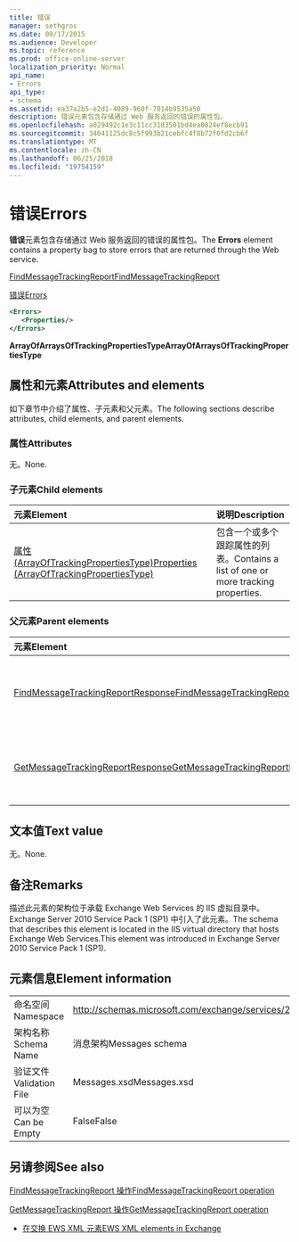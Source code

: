 ```yaml
---
title: 错误
manager: sethgros
ms.date: 09/17/2015
ms.audience: Developer
ms.topic: reference
ms.prod: office-online-server
localization_priority: Normal
api_name:
- Errors
api_type:
- schema
ms.assetid: ea37a2b5-e2d1-4089-960f-7014b9535a50
description: 错误元素包含存储通过 Web 服务返回的错误的属性包。
ms.openlocfilehash: a029492c1e3c11cc31d3501bd4ea0024ef8ecb91
ms.sourcegitcommit: 34041125dc8c5f993b21cebfc4f8b72f0fd2cb6f
ms.translationtype: MT
ms.contentlocale: zh-CN
ms.lasthandoff: 06/25/2018
ms.locfileid: "19754159"
---
```

# <a name="errors"></a><span data-ttu-id="1ac7a-103">错误</span><span class="sxs-lookup"><span data-stu-id="1ac7a-103">Errors</span></span>

<span data-ttu-id="1ac7a-104">**错误**元素包含存储通过 Web 服务返回的错误的属性包。</span><span class="sxs-lookup"><span data-stu-id="1ac7a-104">The **Errors** element contains a property bag to store errors that are returned through the Web service.</span></span> 
  
[<span data-ttu-id="1ac7a-105">FindMessageTrackingReport</span><span class="sxs-lookup"><span data-stu-id="1ac7a-105">FindMessageTrackingReport</span></span>](findmessagetrackingreport.md)
  
[<span data-ttu-id="1ac7a-106">错误</span><span class="sxs-lookup"><span data-stu-id="1ac7a-106">Errors</span></span>](errors-ex15websvcsotherref.md)
  
```xml
<Errors>
   <Properties/>
</Errors>
```

 <span data-ttu-id="1ac7a-107">**ArrayOfArraysOfTrackingPropertiesType**</span><span class="sxs-lookup"><span data-stu-id="1ac7a-107">**ArrayOfArraysOfTrackingPropertiesType**</span></span>
## <a name="attributes-and-elements"></a><span data-ttu-id="1ac7a-108">属性和元素</span><span class="sxs-lookup"><span data-stu-id="1ac7a-108">Attributes and elements</span></span>

<span data-ttu-id="1ac7a-109">如下章节中介绍了属性、子元素和父元素。</span><span class="sxs-lookup"><span data-stu-id="1ac7a-109">The following sections describe attributes, child elements, and parent elements.</span></span>
  
### <a name="attributes"></a><span data-ttu-id="1ac7a-110">属性</span><span class="sxs-lookup"><span data-stu-id="1ac7a-110">Attributes</span></span>

<span data-ttu-id="1ac7a-111">无。</span><span class="sxs-lookup"><span data-stu-id="1ac7a-111">None.</span></span>
  
### <a name="child-elements"></a><span data-ttu-id="1ac7a-112">子元素</span><span class="sxs-lookup"><span data-stu-id="1ac7a-112">Child elements</span></span>

|<span data-ttu-id="1ac7a-113">**元素**</span><span class="sxs-lookup"><span data-stu-id="1ac7a-113">**Element**</span></span>|<span data-ttu-id="1ac7a-114">**说明**</span><span class="sxs-lookup"><span data-stu-id="1ac7a-114">**Description**</span></span>|
|:-----|:-----|
|[<span data-ttu-id="1ac7a-115">属性 (ArrayOfTrackingPropertiesType)</span><span class="sxs-lookup"><span data-stu-id="1ac7a-115">Properties (ArrayOfTrackingPropertiesType)</span></span>](properties-arrayoftrackingpropertiestype.md) <br/> |<span data-ttu-id="1ac7a-116">包含一个或多个跟踪属性的列表。</span><span class="sxs-lookup"><span data-stu-id="1ac7a-116">Contains a list of one or more tracking properties.</span></span>  <br/> |
   
### <a name="parent-elements"></a><span data-ttu-id="1ac7a-117">父元素</span><span class="sxs-lookup"><span data-stu-id="1ac7a-117">Parent elements</span></span>

|<span data-ttu-id="1ac7a-118">**元素**</span><span class="sxs-lookup"><span data-stu-id="1ac7a-118">**Element**</span></span>|<span data-ttu-id="1ac7a-119">**说明**</span><span class="sxs-lookup"><span data-stu-id="1ac7a-119">**Description**</span></span>|
|:-----|:-----|
|[<span data-ttu-id="1ac7a-120">FindMessageTrackingReportResponse</span><span class="sxs-lookup"><span data-stu-id="1ac7a-120">FindMessageTrackingReportResponse</span></span>](findmessagetrackingreportresponse.md) <br/> |<span data-ttu-id="1ac7a-121">包含状态和的单个结果[FindMessageTrackingReport 操作](findmessagetrackingreport-operation.md)请求。</span><span class="sxs-lookup"><span data-stu-id="1ac7a-121">Contains the status and result of a single [FindMessageTrackingReport operation](findmessagetrackingreport-operation.md) request.</span></span>  <br/> |
|[<span data-ttu-id="1ac7a-122">GetMessageTrackingReportResponse</span><span class="sxs-lookup"><span data-stu-id="1ac7a-122">GetMessageTrackingReportResponse</span></span>](getmessagetrackingreportresponse.md) <br/> |<span data-ttu-id="1ac7a-123">包含结果的单个[GetMessageTrackingReport 操作](getmessagetrackingreport-operation.md)请求。</span><span class="sxs-lookup"><span data-stu-id="1ac7a-123">Contains the result of a single [GetMessageTrackingReport operation](getmessagetrackingreport-operation.md) request.</span></span>  <br/> |
   
## <a name="text-value"></a><span data-ttu-id="1ac7a-124">文本值</span><span class="sxs-lookup"><span data-stu-id="1ac7a-124">Text value</span></span>

<span data-ttu-id="1ac7a-125">无。</span><span class="sxs-lookup"><span data-stu-id="1ac7a-125">None.</span></span>
  
## <a name="remarks"></a><span data-ttu-id="1ac7a-126">备注</span><span class="sxs-lookup"><span data-stu-id="1ac7a-126">Remarks</span></span>

<span data-ttu-id="1ac7a-127">描述此元素的架构位于承载 Exchange Web Services 的 IIS 虚拟目录中。Exchange Server 2010 Service Pack 1 (SP1) 中引入了此元素。</span><span class="sxs-lookup"><span data-stu-id="1ac7a-127">The schema that describes this element is located in the IIS virtual directory that hosts Exchange Web Services.This element was introduced in Exchange Server 2010 Service Pack 1 (SP1).</span></span>
  
## <a name="element-information"></a><span data-ttu-id="1ac7a-128">元素信息</span><span class="sxs-lookup"><span data-stu-id="1ac7a-128">Element information</span></span>

|||
|:-----|:-----|
|<span data-ttu-id="1ac7a-129">命名空间</span><span class="sxs-lookup"><span data-stu-id="1ac7a-129">Namespace</span></span>  <br/> |http://schemas.microsoft.com/exchange/services/2006/messages  <br/> |
|<span data-ttu-id="1ac7a-130">架构名称</span><span class="sxs-lookup"><span data-stu-id="1ac7a-130">Schema Name</span></span>  <br/> |<span data-ttu-id="1ac7a-131">消息架构</span><span class="sxs-lookup"><span data-stu-id="1ac7a-131">Messages schema</span></span>  <br/> |
|<span data-ttu-id="1ac7a-132">验证文件</span><span class="sxs-lookup"><span data-stu-id="1ac7a-132">Validation File</span></span>  <br/> |<span data-ttu-id="1ac7a-133">Messages.xsd</span><span class="sxs-lookup"><span data-stu-id="1ac7a-133">Messages.xsd</span></span>  <br/> |
|<span data-ttu-id="1ac7a-134">可以为空</span><span class="sxs-lookup"><span data-stu-id="1ac7a-134">Can be Empty</span></span>  <br/> |<span data-ttu-id="1ac7a-135">False</span><span class="sxs-lookup"><span data-stu-id="1ac7a-135">False</span></span>  <br/> |
   
## <a name="see-also"></a><span data-ttu-id="1ac7a-136">另请参阅</span><span class="sxs-lookup"><span data-stu-id="1ac7a-136">See also</span></span>



[<span data-ttu-id="1ac7a-137">FindMessageTrackingReport 操作</span><span class="sxs-lookup"><span data-stu-id="1ac7a-137">FindMessageTrackingReport operation</span></span>](findmessagetrackingreport-operation.md)
  
[<span data-ttu-id="1ac7a-138">GetMessageTrackingReport 操作</span><span class="sxs-lookup"><span data-stu-id="1ac7a-138">GetMessageTrackingReport operation</span></span>](getmessagetrackingreport-operation.md)


- [<span data-ttu-id="1ac7a-139">在交换 EWS XML 元素</span><span class="sxs-lookup"><span data-stu-id="1ac7a-139">EWS XML elements in Exchange</span></span>](ews-xml-elements-in-exchange.md)

